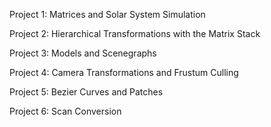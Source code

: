 Project 1: Matrices and Solar System Simulation

Project 2: Hierarchical Transformations with the Matrix Stack

Project 3: Models and Scenegraphs

Project 4: Camera Transformations and Frustum Culling

Project 5: Bezier Curves and Patches

Project 6: Scan Conversion